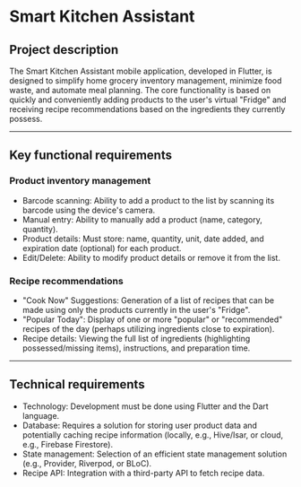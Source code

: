 # Smart Kitchen Assistant

## Project description
The Smart Kitchen Assistant mobile application, developed in Flutter, is designed to simplify home grocery inventory management, minimize food waste, and automate meal planning. The core functionality is based on quickly and conveniently adding products to the user's virtual "Fridge" and receiving recipe recommendations based on the ingredients they currently possess.

---

## Key functional requirements

### Product inventory management
* Barcode scanning: Ability to add a product to the list by scanning its barcode using the device's camera.
* Manual entry: Ability to manually add a product (name, category, quantity).
* Product details: Must store: name, quantity, unit, date added, and expiration date (optional) for each product.
* Edit/Delete: Ability to modify product details or remove it from the list.

### Recipe recommendations
* "Cook Now" Suggestions: Generation of a list of recipes that can be made using only the products currently in the user's "Fridge".
* "Popular Today": Display of one or more "popular" or "recommended" recipes of the day (perhaps utilizing ingredients close to expiration).
* Recipe details: Viewing the full list of ingredients (highlighting possessed/missing items), instructions, and preparation time.

---

## Technical requirements
* Technology: Development must be done using Flutter and the Dart language.
* Database: Requires a solution for storing user product data and potentially caching recipe information (locally, e.g., Hive/Isar, or cloud, e.g., Firebase Firestore).
* State management: Selection of an efficient state management solution (e.g., Provider, Riverpod, or BLoC).
* Recipe API: Integration with a third-party API to fetch recipe data.

